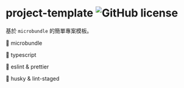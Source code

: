 # project-template ![GitHub license](https://img.shields.io/badge/license-MIT-blue.svg)

基於 `microbundle` 的簡單專案模板。

🎉 microbundle

🎉 typescript

🎉 eslint & prettier

🎉 husky & lint-staged
